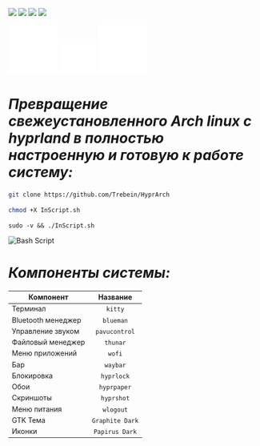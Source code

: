 ![](https://img.shields.io/badge/Language-Russian-greenss)
![](https://img.shields.io/github/last-commit/trebein/HyprArch)
![](https://img.shields.io/github/repo-size/trebein/HyprArch)
![](https://img.shields.io/github/languages/top/trebein/HyprArch)

<img 
  src="https://raw.githubusercontent.com/Trebein/HyprArch/main/assets/archlinux.svg" 
  width="100" 
/>
<img 
  src="https://raw.githubusercontent.com/Trebein/HyprArch/main/assets/plus.svg" 
  width="70" 
/>
<img 
  src="https://raw.githubusercontent.com/Trebein/HyprArch/main/assets/hyprland.svg" 
  width="100" 
/>

# *Превращение свежеустановленного Arch linux с hyprland в полностью настроенную и готовую к работе систему:*


```BASH
git clone https://github.com/Trebein/HyprArch
```
```BASH
chmod +X InScript.sh
```
```
sudo -v && ./InScript.sh
```
![Bash Script](https://img.shields.io/badge/bash_script-%23121011.svg?style=for-the-badge&logo=gnu-bash&logoColor=white)


# *Компоненты системы:*

| Компонент          | Название           |
|--------------------|:--------------------:|
| Терминал          | `kitty`            |
| Bluetooth менеджер | `blueman`       |
| Управление звуком | `pavucontrol`             |
| Файловый менеджер  | `thunar`           |
| Меню приложений    | `wofi`             |
| Бар                | `waybar`           |
| Блокировка         | `hyprlock`         |
| Обои              | `hyprpaper`        |
| Скриншоты         | `hyprshot`         |
| Меню питания       | `wlogout`          |
| GTK Тема            | `Graphite Dark` |
| Иконки            | `Papirus Dark`     |





